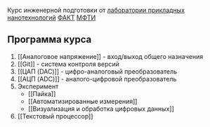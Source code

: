 
Курс инженерной подготовки от [лаборатории прикладных нанотехнологий](https://ant-lab.ru/) [ФАКТ](https://vk.com/astech_mipt) [МФТИ](https://mipt.ru) 
## Программа курса
1. [[Аналоговое напряжение]] - вход/выход общего назначения
2. [[Git]] - система контроля версий
3. [[ЦАП (DAC)]] - цифро-аналоговый преобразователь
4. [[АЦП (ADC)]] - аналого-цифровой преобразователь
5. Эксперимент
	- [[Пайка]]
	- [[Автоматизированные измерения]]
	- [[Визуализация и обработка цифровых данных]]
6. [[Текстовый процессор]]